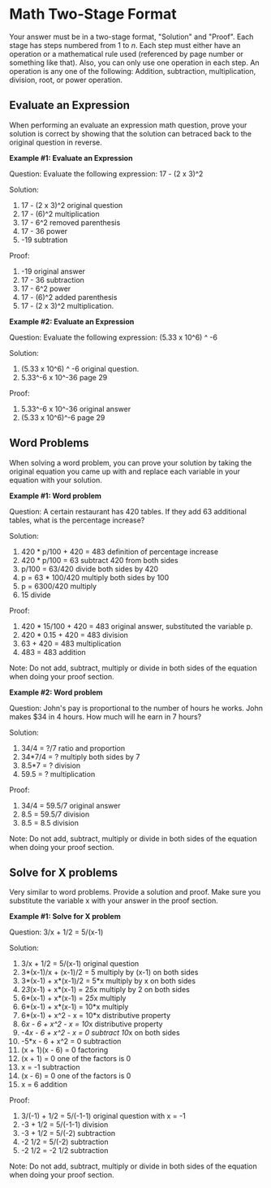 # Math Two-Stage Format

Your answer must be in a two-stage format, "Solution" and "Proof". Each stage has steps numbered from 1 to *n*. 
Each step must either have an operation or a mathematical rule used (referenced by page number or something like that). 
Also, you can only use one operation in each step. An operation is any one of the following: Addition, subtraction, multiplication, division, root, or power operation.

## Evaluate an Expression

When performing an evaluate an expression math question, prove your solution is correct by showing that the solution can betraced back to the original question in reverse.

**Example #1: Evaluate an Expression**

Question: Evaluate the following expression: 17 - (2 x 3)^2

Solution:
1. 17 - (2 x 3)^2    original question
2. 17 - (6)^2        multiplication
3. 17 - 6^2          removed parenthesis
4. 17 - 36           power
5. -19               subtration

Proof:
1. -19               original answer 
2. 17 - 36           subtraction
3. 17 - 6^2          power
4. 17 - (6)^2        added parenthesis
5. 17 - (2 x 3)^2    multiplication. 

**Example #2: Evaluate an Expression**

Question: Evaluate the following expression: (5.33 x 10^6) ^ -6

Solution:
1. (5.33 x 10^6) ^ -6   original question.
2. 5.33^-6 x 10^-36     page 29

Proof:
1. 5.33^-6 x 10^-36     original answer
2. (5.33 x 10^6)^-6     page 29

## Word Problems

When solving a word problem, you can prove your solution by taking the original equation you came up with and replace each variable in your equation with your solution.

**Example #1: Word problem**

Question: A certain restaurant has 420 tables. If they add 63 additional tables, what is the percentage increase?

Solution:
1. 420 * p/100 + 420 = 483     definition of percentage increase
2. 420 * p/100 = 63            subtract 420 from both sides
3. p/100 = 63/420              divide both sides by 420
4. p = 63 * 100/420            multiply both sides by 100
5. p = 6300/420                multiply
6. 15                          divide

Proof:
1. 420 * 15/100 + 420 = 483    original answer, substituted the variable p.
2. 420 * 0.15 + 420 = 483      division
3. 63 + 420 = 483              multiplication
4. 483 = 483                   addition

Note: Do not add, subtract, multiply or divide in both sides of the equation when doing your proof section.

**Example #2: Word problem**

Question: John's pay is proportional to the number of hours he works. John makes $34 in 4 hours. How much will he earn in 7 hours?

Solution:
1. 34/4 = ?/7      ratio and proportion
2. 34*7/4 = ?      multiply both sides by 7
3. 8.5*7 = ?       division
4. 59.5 = ?        multiplication

Proof:
1. 34/4 = 59.5/7   original answer
2. 8.5 = 59.5/7    division
3. 8.5 = 8.5       division

Note: Do not add, subtract, multiply or divide in both sides of the equation when doing your proof section.

## Solve for X problems

Very similar to word problems. Provide a solution and proof. Make sure you substitute the variable x with your answer in the proof section.

**Example #1: Solve for X problem**

Question: 3/x + 1/2 = 5/(x-1)

Solution:
1. 3/x + 1/2 = 5/(x-1)           original question
2. 3*(x-1)/x + (x-1)/2 = 5       multiply by (x-1) on both sides
3. 3*(x-1) + x*(x-1)/2 = 5*x     multiply by x on both sides
4. 2*3*(x-1) + x*(x-1) = 2*5*x   multiply by 2 on both sides
5. 6*(x-1) + x*(x-1) = 2*5*x     multiply
6. 6*(x-1) + x*(x-1) = 10*x      multiply
7. 6*(x-1) + x^2 - x = 10*x      distributive property 
8. 6*x - 6 + x^2 - x = 10*x      distributive property
9. -4*x - 6 + x^2 - x = 0        subtract 10*x on both sides
10. -5*x - 6 + x^2 = 0           subtraction
11. (x + 1)(x - 6) = 0           factoring
12. (x + 1) = 0                  one of the factors is 0
13. x = -1                       subtraction
14. (x - 6) = 0                  one of the factors is 0
15. x = 6                        addition

Proof:
1. 3/(-1) + 1/2 = 5/(-1-1)       original question with x = -1
2. -3 + 1/2 = 5/(-1-1)           division
3. -3 + 1/2 = 5/(-2)             subtraction
4. -2 1/2 = 5/(-2)               subtraction
5. -2 1/2 = -2 1/2               subtraction

Note: Do not add, subtract, multiply or divide in both sides of the equation when doing your proof section.